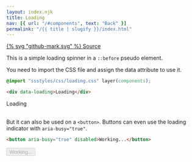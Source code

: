 ```yaml
---
layout: index.njk
title: Loading
nav: [{ url: "/#components", text: "Back" }]
permalink: "/{{ title | slugify }}/index.html"
---
```


<a href="https://github.com/iamschulz/ssstyles/blob/main/css/loading.css" data-button>{% svg "github-mark.svg" %} Source</a>

This is a simple loading spinner in a `::before` pseudo element.

You need to import the CSS file and assign the data attribute to use it.

```css
@import "ssstyles/css/loading.css" layer(components);
```

```html
<div data-loading>Loading</div>
```

<div data-loading>Loading</div>

<br>

But it can also be used on a `<button>`. Buttons can even use the loading indicator with `aria-busy="true"`.

```html
<button aria-busy="true" disabled>Working...</button>
```

<button aria-busy="true" disabled>Working...</button>
